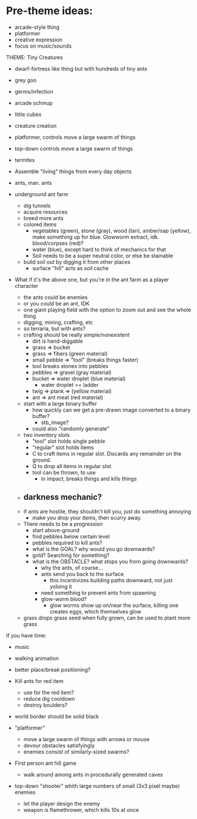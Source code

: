 # Pre-theme ideas:
 - arcade-style thing
 - platformer
 - creative expression
 - focus on music/sounds


THEME: Tiny Creatures
 - dwarf-fortress like thing but with hundreds of tiny ants
 - grey goo
 - germs/infection
 - arcade schmup
 - little cubes
 - creature creation
 - platformer, controls move a large swarm of things
 - top-down controls move a large swarm of things
 - termites
 - Assemble "living" things from every day objects
 - ants, man.  ants

 - underground ant farm
    - dig tunnels
    - acquire resources
    - breed more ants
    - colored items
       - vegetables (green), stone (gray), wood (tan), amber/sap (yellow), make
         something up for blue.  Glowworm extract, idk.  blood/corpses (red)?
       - water (blue), except hard to think of mechanics for that
       - Soil needs to be a super neutral color, or else be stainable
    - build soil out by digging it from other places
       - surface "hill" acts as soil cache

 - What if it's the above one, but you're _in_ the ant farm as a player character
    - the ants could be enemies
    - or you could be an ant, IDK
    - one giant playing field with the option to zoom out and see the whole thing
    - digging, mining, crafting, etc
    - so terraria, but with ants?
    - crafting should be really simple/nonexistent
       - dirt is hand-diggable
       - grass => bucket
       - grass => fibers (green material)
       - small pebble => "tool" (breaks things faster)
       - tool breaks stones into pebbles
       - pebbles => gravel (gray material)
       - bucket => water droplet (blue material)
          - water droplet == ladder
       - twig => plank => (yellow material)
       - ant => ant meat (red material)
    - start with a large binary buffer
       - how quickly can we get a pre-drawn image converted to a binary buffer?
          - stb_image?
       - could also "randomly generate"
    - two inventory slots
       - "tool" slot holds single pebble
       - "regular" slot holds items
       - C to craft items in regular slot.  Discards any remainder on the ground.
       - Q to drop all items in regular slot
       - tool can be thrown, to use
          - in impact, breaks things and kills things
    - darkness mechanic?
       - 
    - if ants are hostile, they shouldn't kill you, just do something annoying
       - make you drop your items, then scurry away.
    - There needs to be a progression
       - start above-ground
       - find pebbles below certain level
       - pebbles required to kill ants?
       - what is the GOAL? why would you go downwards?
       - gold?  Searching for something?
       - what is the OBSTACLE?  what stops you from going downwards?
          - why the ants, of course...
          - ants send you back to the surface
             - this incentivizes building paths downward, not just yoloing it
          - need something to prevent ants from spawning
          - glow-worm blood?
             - glow worms show up on/near the surface, killing one creates
               eggs, which themselves glow
    - grass drops grass seed when fully grown, can be used to plant more grass 



If you have time:
 - music
 - walking animation
 - better place/break positioning?
 - Kill ants for red item
    - use for the red item?
    - reduce dig cooldown
    - destroy boulders?
 - world border should be solid black









 - "platformer"
    - move a large swarm of things with arrows or mouse
    - devour obstacles satisfyingly
    - enemies consist of similarly-sized swarms?

 - First person ant hill game
    - walk around among ants in procedurally generated caves

 - top-down "shooter" whith large numbers of small (3x3 pixel maybe) enemies
    - let the player design the enemy
    - weapon is flamethrower, which kills 10s at once

